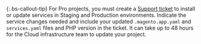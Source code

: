 {:.bs-callout-tip}
For Pro projects, you must create a [Support ticket](http://support.magento.com) to install or update services in Staging and Production environments. Indicate the service changes needed and include your updated `.magento.app.yaml` and `services.yaml` files and PHP version in the ticket. It can take up to 48 hours for the Cloud infrastructure team to update your project.